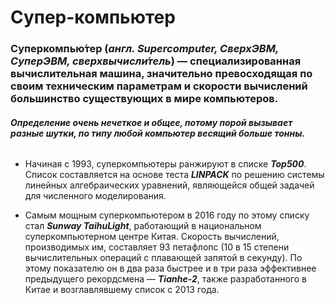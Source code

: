 # Супер-компьютер
### Суперкомпью́тер (*__англ. Supercomputer, СверхЭВМ, СуперЭВМ, сверхвычисли́тель__*) — специализированная вычислительная машина, значительно превосходящая по своим техническим параметрам и скорости вычислений большинство существующих в мире компьютеров.

###### *__Определение очень нечеткое и общее, потому порой вызывает разные шутки, по типу любой компьютер весящий больше тонны.__*

+ Начиная с 1993, суперкомпьютеры ранжируют в списке *__Top500__*. Список составляется на основе теста *__LINPACK__* по решению системы линейных алгебраических уравнений, являющейся общей задачей для численного моделирования.

+ Самым мощным суперкомпьютером в 2016 году по этому списку стал *__Sunway TaihuLight__*, работающий в национальном суперкомпьютерном центре Китая. Скорость вычислений, производимых им, составляет 93 петафлопс (10 в 15 степени вычислительных операций с плавающей запятой в секунду). По этому показателю он в два раза быстрее и в три раза эффективнее предыдущего рекордсмена — *__Tianhe-2__*, также разработанного в Китае и возглавлявшему список с 2013 года.

<!-- _footer: Суперкомпьютер [Электронный ресурс]. URL: https://ru.wikipedia.org/wiki/Суперкомпьютер (дата обращения: 14.04.2020)-->